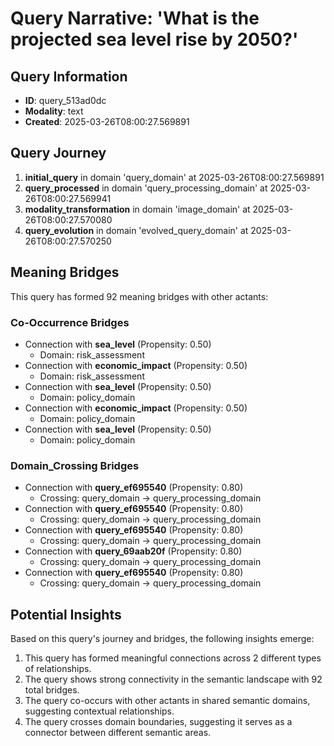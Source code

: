 # Query Narrative: 'What is the projected sea level rise by 2050?'

## Query Information

- **ID**: query_513ad0dc
- **Modality**: text
- **Created**: 2025-03-26T08:00:27.569891

## Query Journey

1. **initial_query** in domain 'query_domain' at 2025-03-26T08:00:27.569891
2. **query_processed** in domain 'query_processing_domain' at 2025-03-26T08:00:27.569941
3. **modality_transformation** in domain 'image_domain' at 2025-03-26T08:00:27.570080
4. **query_evolution** in domain 'evolved_query_domain' at 2025-03-26T08:00:27.570250

## Meaning Bridges

This query has formed 92 meaning bridges with other actants:

### Co-Occurrence Bridges

- Connection with **sea_level** (Propensity: 0.50)
  - Domain: risk_assessment
- Connection with **economic_impact** (Propensity: 0.50)
  - Domain: risk_assessment
- Connection with **sea_level** (Propensity: 0.50)
  - Domain: policy_domain
- Connection with **economic_impact** (Propensity: 0.50)
  - Domain: policy_domain
- Connection with **sea_level** (Propensity: 0.50)
  - Domain: policy_domain

### Domain_Crossing Bridges

- Connection with **query_ef695540** (Propensity: 0.80)
  - Crossing: query_domain → query_processing_domain
- Connection with **query_ef695540** (Propensity: 0.80)
  - Crossing: query_domain → query_processing_domain
- Connection with **query_ef695540** (Propensity: 0.80)
  - Crossing: query_domain → query_processing_domain
- Connection with **query_69aab20f** (Propensity: 0.80)
  - Crossing: query_domain → query_processing_domain
- Connection with **query_ef695540** (Propensity: 0.80)
  - Crossing: query_domain → query_processing_domain

## Potential Insights

Based on this query's journey and bridges, the following insights emerge:

1. This query has formed meaningful connections across 2 different types of relationships.
2. The query shows strong connectivity in the semantic landscape with 92 total bridges.
3. The query co-occurs with other actants in shared semantic domains, suggesting contextual relationships.
5. The query crosses domain boundaries, suggesting it serves as a connector between different semantic areas.

